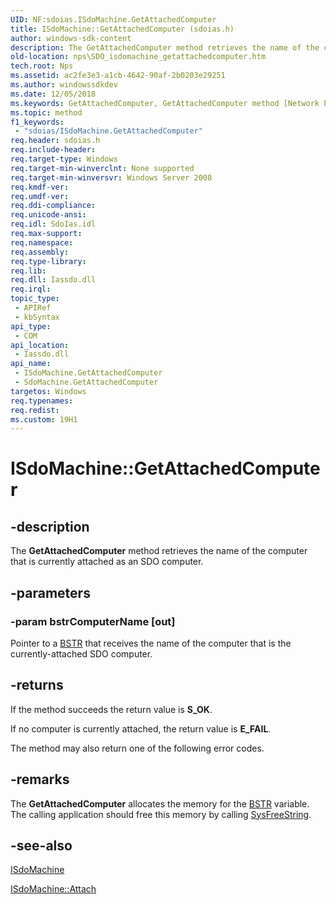 ```yaml
---
UID: NF:sdoias.ISdoMachine.GetAttachedComputer
title: ISdoMachine::GetAttachedComputer (sdoias.h)
author: windows-sdk-content
description: The GetAttachedComputer method retrieves the name of the computer that is currently attached as an SDO computer.
old-location: nps\SDO_isdomachine_getattachedcomputer.htm
tech.root: Nps
ms.assetid: ac2fe3e3-a1cb-4642-90af-2b0203e29251
ms.author: windowssdkdev
ms.date: 12/05/2018
ms.keywords: GetAttachedComputer, GetAttachedComputer method [Network Policy Server], GetAttachedComputer method [Network Policy Server],ISdoMachine interface, GetAttachedComputer method [Network Policy Server],SdoMachine object, ISdoMachine interface [Network Policy Server],GetAttachedComputer method, ISdoMachine.GetAttachedComputer, ISdoMachine::GetAttachedComputer, SdoMachine object [Network Policy Server],GetAttachedComputer method, _sdo_isdomachine_getattachedcomputer, nps.SDO_isdomachine_getattachedcomputer, sdo.isdomachine_getattachedcomputer, sdoias/ISdoMachine::GetAttachedComputer
ms.topic: method
f1_keywords: 
 - "sdoias/ISdoMachine.GetAttachedComputer"
req.header: sdoias.h
req.include-header: 
req.target-type: Windows
req.target-min-winverclnt: None supported
req.target-min-winversvr: Windows Server 2008
req.kmdf-ver: 
req.umdf-ver: 
req.ddi-compliance: 
req.unicode-ansi: 
req.idl: SdoIas.idl
req.max-support: 
req.namespace: 
req.assembly: 
req.type-library: 
req.lib: 
req.dll: Iassdo.dll
req.irql: 
topic_type:
 - APIRef
 - kbSyntax
api_type:
 - COM
api_location:
 - Iassdo.dll
api_name:
 - ISdoMachine.GetAttachedComputer
 - SdoMachine.GetAttachedComputer
targetos: Windows
req.typenames: 
req.redist: 
ms.custom: 19H1
---
```


# ISdoMachine::GetAttachedComputer


## -description


The <b>GetAttachedComputer</b> method 
    retrieves the name of the computer that is currently attached as an SDO computer.


## -parameters




### -param bstrComputerName [out]

Pointer to a <a href="https://docs.microsoft.com/previous-versions/windows/desktop/automat/bstr">BSTR</a> that 
      receives the name of the computer that is the currently-attached SDO computer.


## -returns



If the method succeeds the return value is <b>S_OK</b>.

If no computer is currently attached, the return value is <b>E_FAIL</b>.

The method may also return one of the following error codes.




## -remarks



The <b>GetAttachedComputer</b> allocates 
    the memory for the <a href="https://docs.microsoft.com/previous-versions/windows/desktop/automat/bstr">BSTR</a> 
    variable. The calling application should free this memory by calling 
    <a href="https://docs.microsoft.com/previous-versions/windows/desktop/api/oleauto/nf-oleauto-sysfreestring">SysFreeString</a>.




## -see-also




<a href="https://docs.microsoft.com/windows/desktop/api/sdoias/nn-sdoias-isdomachine">ISdoMachine</a>



<a href="https://docs.microsoft.com/windows/desktop/api/sdoias/nf-sdoias-isdomachine-attach">ISdoMachine::Attach</a>
 

 

